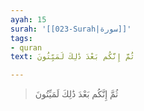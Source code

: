 ```yaml
---
ayah: 15
surah: '[[023-Surah|سورة]]'
tags:
- quran
text: ثُمَّ إِنَّكُم بَعْدَ ذَٰلِكَ لَمَيِّتُونَ

---
```

> ثُمَّ إِنَّكُم بَعْدَ ذَٰلِكَ لَمَيِّتُونَ
